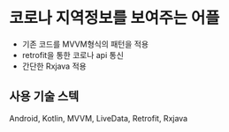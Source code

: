 코로나 지역정보를 보여주는 어플
=============================
* 기존 코드를 MVVM형식의 패턴을 적용
* retrofit을 통한 코로나 api 통신
* 간단한 Rxjava 적용

## 사용 기술 스텍
 Android, Kotlin, MVVM, LiveData, Retrofit, Rxjava
